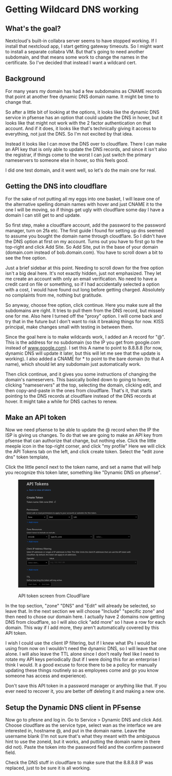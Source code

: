 # Getting Wildcard DNS working

## What's the goal?

Nextcloud's built-in collabra server seems to have stopped working. If I install that nextcloud app, I start getting gateway timeouts. So I might want to install a separate collabra VM. But that's going to need another subdomain, and that means some work to change the names in the certificate. So I've decided that instead I want a wildcard cert.

## Background

For many years my domain has had a few subdomains as CNAME records that point at another free dynamic DNS domain name. It might be time to change that.

So after a little bit of looking at the options, it looks like the dynamic DNS service in pfsense has an option that could update the DNS in hover, but it looks like that might not work with the 2 factor authentication on that account. And if it does, it looks like that's technically giving it access to everything, not just the DNS. So I'm not excited by that idea.

Instead it looks like I can move the DNS over to cloudflare. There I can make an API key that is only able to update the DNS records, and since it isn't also the registrar, if things come to the worst I can just switch the primary nameservers to someone else in hover, so this feels good.

I did one test domain, and it went well, so let's do the main one for real.

## Getting the DNS into cloudflare

For the sake of not putting all my eggs into one basket, I will leave one of the alternative spelling domain names with hover and just CNAME it to the one I will be moving, so if things get ugly with cloudflare some day I have a domain I can still get to and update.

So first step, make a cloudflare account, add the password to the password manager, turn on 2fa etc. The first guide I found for setting up dns seemed to assume you bought the domain name through cloudflare. So I didn't have the DNS option at first on my account. Turns out you have to first go to the top-right and click Add Site. So Add Site, put in the base of your domain (domain.com instead of bob.domain.com). You have to scroll down a bit to see the free option.

Just a brief sidebar at this point. Needing to scroll down for the free option isn't a big deal here. It's not exactly hidden, just not emphasized. They let me create an account with only an email verification. No need to have a credit card on file or something, so if I had accidentally selected a option with a cost, I would have found out long before getting charged. Absolutely no complaints from me, nothing but gratitude.

So anyway, choose free option, click continue. Here you make sure all the subdomains are right. It tries to pull them from the DNS record, but missed one for me. Also here I turned off the "proxy" option. I will come back and try that in the future but I don't want to risk it breaking things for now. KISS principal, make changes small with testing in between them.

Since the goal here is to make wildcards work, I added an A record for "@". This is the address for no subdomain (so the IP you get from google.com instead of www.google.com). I set this A name to point to 8.8.8.8 (for now, dynamic DNS will update it later, but this will let me see that the update is working). I also added a CNAME for \* to point to the bare domain (to that A name), which should let any subdomain just automatically work.

Then click continue, and it gives you some instructions of changing the domain's nameservers. This basically boiled down to going to hover, clicking "nameservers" at the top, selecting the domain, clicking edit, and then copy-and-paste in the ones from cloudflare. That's it, that starts pointing to the DNS records at cloudflare instead of the DNS records at hover. It might take a while for DNS caches to renew.

## Make an API token

Now we need pfsense to be able to update the @ record when the IP the ISP is giving us changes. To do that we are going to make an API key from pfsense that can authorize that change, but nothing else. Click the little meeple icon in the top-right corner, and click "my profile" Here we will click the API Tokens tab on the left, and click create token. Select the "edit zone dns" token template,

Click the little pencil next to the token name, and set a name that will help you recognize this token later, something like "Dynamic DNS on pfsense".

<figure><img src=".gitbook/assets/image (1).png" alt=""><figcaption><p>API token screen from CloudFlare</p></figcaption></figure>

In the top section, "zone" "DNS" and "Edit" will already be selected, so leave that. In the next section we will choose "Include" "specific zone" and then need to chose our domain here. I actually have 2 domains now getting DNS from cloudflare, so I will also click "add more" so I have a row for each domain. This way if I add more, they aren't automatically covered by this API token.

I wish I could use the client IP filtering, but if I knew what IPs I would be using from now on I wouldn't need the dynamic DNS, so I will leave that one alone. I will also leave the TTL alone since I don't really feel like I need to rotate my API keys periodically (but if I were doing this for an enterprise I think I would. It a good excuse to force there to be a policy for manually updating these things routinely so as employees come and go you know someone has access and experience).

Don't save this API token in a password manager or anything like that. If you ever need to recover it, you are better off deleting it and making a new one.

## Setup the Dynamic DNS client in PFsense

Now go to pfesne and log in. Go to Service > Dynamic DNS and click Add. Choose cloudflare as the service type, select wan as the interface we are interested in, hostname @, and put in the domain name. Leave the username blank (I'm not sure that's what they meant with the ambiguous hint to use the zoneid, but it works, and putting the domain name in there did not). Paste the token into the password field and the confirm password field.

Check the DNS stuff in cloudflare to make sure that the 8.8.8.8 IP was replaced, just to be sure it is all working.
